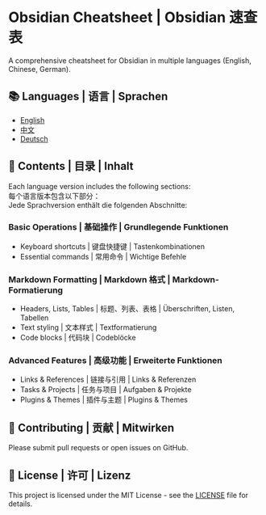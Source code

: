 # Obsidian Cheatsheet | Obsidian 速查表

A comprehensive cheatsheet for Obsidian in multiple languages (English, Chinese, German).

## 📚 Languages | 语言 | Sprachen

- [English](./en/README.md)
- [中文](./zh/README.md)
- [Deutsch](./de/README.md)

## 🌟 Contents | 目录 | Inhalt

Each language version includes the following sections:  
每个语言版本包含以下部分：  
Jede Sprachversion enthält die folgenden Abschnitte:

### Basic Operations | 基础操作 | Grundlegende Funktionen

- Keyboard shortcuts | 键盘快捷键 | Tastenkombinationen
- Essential commands | 常用命令 | Wichtige Befehle

### Markdown Formatting | Markdown 格式 | Markdown-Formatierung

- Headers, Lists, Tables | 标题、列表、表格 | Überschriften, Listen, Tabellen
- Text styling | 文本样式 | Textformatierung
- Code blocks | 代码块 | Codeblöcke

### Advanced Features | 高级功能 | Erweiterte Funktionen

- Links & References | 链接与引用 | Links & Referenzen
- Tasks & Projects | 任务与项目 | Aufgaben & Projekte
- Plugins & Themes | 插件与主题 | Plugins & Themes

## 🤝 Contributing | 贡献 | Mitwirken

Please submit pull requests or open issues on GitHub.

## 📝 License | 许可 | Lizenz

This project is licensed under the MIT License - see the [LICENSE](LICENSE) file for details.
